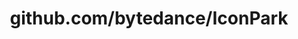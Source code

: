 ---
layout: post
title: github.com/bytedance/IconPark
categories: link
tags: [انگلیسی, برنامه‌نویسی]
---
